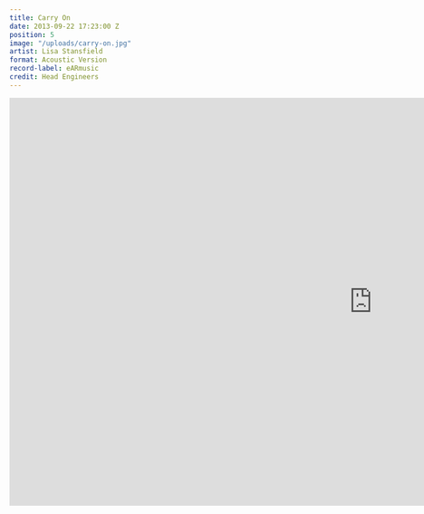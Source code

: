 ```yaml
---
title: Carry On
date: 2013-09-22 17:23:00 Z
position: 5
image: "/uploads/carry-on.jpg"
artist: Lisa Stansfield
format: Acoustic Version
record-label: eARmusic
credit: Head Engineers
---
```


<div class="responsive-embed  widescreen">
<iframe width="1280" height="720" src="https://www.youtube.com/embed/PlAyKo-Ks5A?rel=0&amp;showinfo=0" frameborder="0" allowfullscreen></iframe>
</div>
